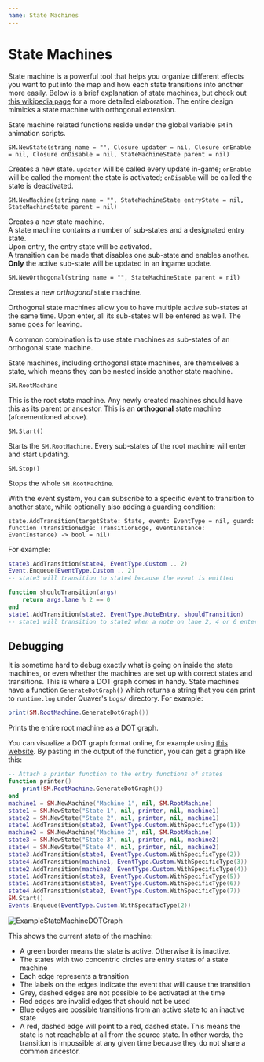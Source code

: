 ```yaml
---
name: State Machines
---
```


# State Machines

State machine is a powerful tool that helps you organize different effects you want to put into the map and how each state transitions into another more easily. Below is a brief explanation of state machines, but check out [this wikipedia page](https://en.wikipedia.org/wiki/UML_state_machine) for a more detailed elaboration. The entire design mimicks a state machine with orthogonal extension.

State machine related functions reside under the global variable `SM` in animation scripts.

`SM.NewState(string name = "", Closure updater = nil, Closure onEnable = nil, Closure onDisable = nil, StateMachineState parent = nil)`

Creates a new state. `updater` will be called every update in-game; `onEnable` will be called the moment the state is activated; `onDisable` will be called the state is deactivated.

`SM.NewMachine(string name = "", StateMachineState entryState = nil, StateMachineState parent = nil)`

Creates a new state machine.  
A state machine contains a number of sub-states and a designated entry state.  
Upon entry, the entry state will be activated.  
A transition can be made that disables one sub-state and enables another.  
**Only** the active sub-state will be updated in an ingame update.  


`SM.NewOrthogonal(string name = "", StateMachineState parent = nil)`

Creates a new *orthogonal* state machine. 

Orthogonal state machines allow you to have multiple active sub-states at the same time. Upon enter, all its sub-states will be entered as well. The same goes for leaving.  

A common combination is to use state machines as sub-states of an orthogonal state machine.

State machines, including orthogonal state machines, are themselves a state, which means
they can be nested inside another state machine.

`SM.RootMachine`

This is the root state machine. Any newly created machines should have this as its parent or ancestor. This is an **orthogonal** state machine (aforementioned above).

`SM.Start()`

Starts the `SM.RootMachine`. Every sub-states of the root machine will enter and start updating.

`SM.Stop()`

Stops the whole `SM.RootMachine`.

With the event system, you can subscribe to a specific event to transition to another state, while optionally also adding a guarding condition:

`state.AddTransition(targetState: State, event: EventType = nil, guard: function (transitionEdge: TransitionEdge, eventInstance: EventInstance) -> bool = nil)`

For example:
```lua
state3.AddTransition(state4, EventType.Custom .. 2)
Event.Enqueue(EventType.Custom .. 2)
-- state3 will transition to state4 because the event is emitted
```

```lua
function shouldTransition(args)
    return args.lane % 2 == 0
end
state1.AddTransition(state2, EventType.NoteEntry, shouldTransition)
-- state1 will transition to state2 when a note on lane 2, 4 or 6 enters the field.
```


## Debugging

It is sometime hard to debug exactly what is going on inside the state machines, or even whether the machines are set up with correct states and transitions. This is where a DOT graph comes in handy. State machines have a function `GenerateDotGraph()` which returns a string that you can print to `runtime.log` under Quaver's `Logs/` directory. For example:
```lua
print(SM.RootMachine.GenerateDotGraph())
``` 
Prints the entire root machine as a DOT graph.

You can visualize a DOT graph format online, for example using [this website](https://dreampuf.github.io/GraphvizOnline/). By pasting in the output of the function, you can get a graph like this:

```lua
-- Attach a printer function to the entry functions of states
function printer()
    print(SM.RootMachine.GenerateDotGraph())
end
machine1 = SM.NewMachine("Machine 1", nil, SM.RootMachine)
state1 = SM.NewState("State 1", nil, printer, nil, machine1)
state2 = SM.NewState("State 2", nil, printer, nil, machine1)
state1.AddTransition(state2, EventType.Custom.WithSpecificType(1))
machine2 = SM.NewMachine("Machine 2", nil, SM.RootMachine)
state3 = SM.NewState("State 3", nil, printer, nil, machine2)
state4 = SM.NewState("State 4", nil, printer, nil, machine2)
state3.AddTransition(state4, EventType.Custom.WithSpecificType(2))
state4.AddTransition(machine1, EventType.Custom.WithSpecificType(3))
state2.AddTransition(machine2, EventType.Custom.WithSpecificType(4))
state1.AddTransition(state3, EventType.Custom.WithSpecificType(5))
state1.AddTransition(state4, EventType.Custom.WithSpecificType(6))
state4.AddTransition(state2, EventType.Custom.WithSpecificType(7))
SM.Start()
Events.Enqueue(EventType.Custom.WithSpecificType(2))
```

![ExampleStateMachineDOTGraph](/docs/images/Animation/StateMachines/dotgraph.png)

This shows the current state of the machine:

* A green border means the state is active. Otherwise it is inactive.
* The states with two concentric circles are entry states of a state machine
* Each edge represents a transition
* The labels on the edges indicate the event that will cause the transition 
* Grey, dashed edges are not possible to be activated at the time
* Red edges are invalid edges that should not be used
* Blue edges are possible transitions from an active state to an inactive state
* A red, dashed edge will point to a red, dashed state. This means the state is not reachable at all from the source state. In other words, the transition is impossible at any given time because they do not share a common ancestor.